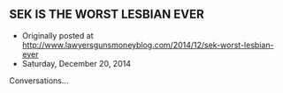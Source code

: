 ## SEK IS THE WORST LESBIAN EVER

 * Originally posted at http://www.lawyersgunsmoneyblog.com/2014/12/sek-worst-lesbian-ever
 * Saturday, December 20, 2014

Conversations...